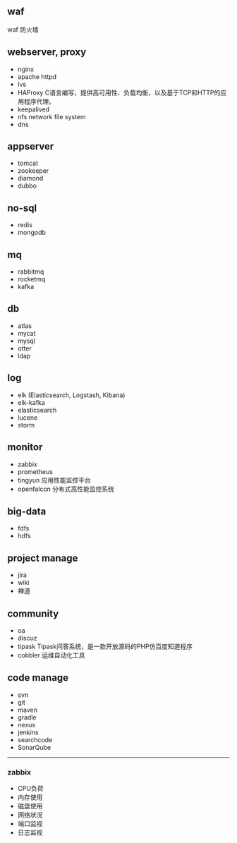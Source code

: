 ## waf
waf 防火墙

## webserver, proxy
* nginx
* apache httpd
* lvs
* HAProxy C语言编写，提供高可用性、负载均衡，以及基于TCP和HTTP的应用程序代理。
* keepalived
* nfs network file system
* dns

## appserver
* tomcat
* zookeeper
* diamond
* dubbo

## no-sql
* redis
* mongodb

## mq 
* rabbitmq
* rocketmq
* kafka

## db
* atlas
* mycat
* mysql
* otter
* ldap

## log
* elk (Elasticsearch, Logstash, Kibana)
* elk-kafka
* elasticsearch
* lucene
* storm

## monitor
* zabbix
* prometheus
* tingyun 应用性能监控平台
* openfalcon 分布式高性能监控系统

## big-data
* fdfs
* hdfs

## project manage
* jira
* wiki
* 禅道

## community
* oa
* discuz
* tipask Tipask问答系统，是一款开放源码的PHP仿百度知道程序
* cobbler 运维自动化工具

## code manage
* svn
* git
* maven
* gradle
* nexus
* jenkins
* searchcode
* SonarQube

***

### zabbix
- CPU负荷
- 内存使用
- 磁盘使用
- 网络状况
- 端口监视
- 日志监视

